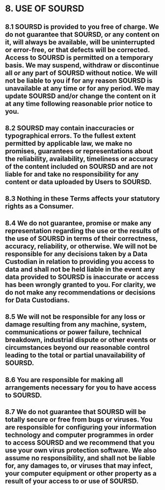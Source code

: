 # 8. USE OF SOURSD

## 8.1 SOURSD is provided to you free of charge. We do not guarantee that SOURSD, or any content on it, will always be available, will be uninterrupted or error-free, or that defects will be corrected. Access to SOURSD is permitted on a temporary basis. We may suspend, withdraw or discontinue all or any part of SOURSD without notice. We will not be liable to you if for any reason SOURSD is unavailable at any time or for any period. We may update SOURSD and/or change the content on it at any time following reasonable prior notice to you.

## 8.2 SOURSD may contain inaccuracies or typographical errors. To the fullest extent permitted by applicable law, we make no promises, guarantees or representations about the reliability, availability, timeliness or accuracy of the content included on SOURSD and are not liable for and take no responsibility for any content or data uploaded by Users to SOURSD.

## 8.3 Nothing in these Terms affects your statutory rights as a Consumer.

## 8.4 We do not guarantee, promise or make any representation regarding the use or the results of the use of SOURSD in terms of their correctness, accuracy, reliability, or otherwise. We will not be responsible for any decisions taken by a Data Custodian in relation to providing you access to data and shall not be held liable in the event any data provided to SOURSD is inaccurate or access has been wrongly granted to you. For clarity, we do not make any recommendations or decisions for Data Custodians.

## 8.5 We will not be responsible for any loss or damage resulting from any machine, system, communications or power failure, technical breakdown, industrial dispute or other events or circumstances beyond our reasonable control leading to the total or partial unavailability of SOURSD.

## 8.6 You are responsible for making all arrangements necessary for you to have access to SOURSD.

## 8.7 We do not guarantee that SOURSD will be totally secure or free from bugs or viruses. You are responsible for configuring your information technology and computer programmes in order to access SOURSD and we recommend that you use your own virus protection software. We also assume no responsibility, and shall not be liable for, any damages to, or viruses that may infect, your computer equipment or other property as a result of your access to or use of SOURSD.

